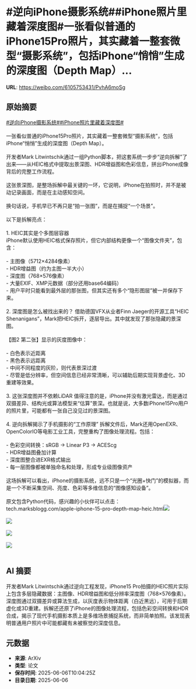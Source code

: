 # #逆向iPhone摄影系统##iPhone照片里藏着深度图#一张看似普通的iPhone15Pro照片，其实藏着一整套微型“摄影系统”，包括iPhone“悄悄”生成的深度图（Depth Map）...

**URL**: https://weibo.com/6105753431/PvhA6moSg

## 原始摘要

<a href="https://m.weibo.cn/search?containerid=231522type%3D1%26t%3D10%26q%3D%23%E9%80%86%E5%90%91iPhone%E6%91%84%E5%BD%B1%E7%B3%BB%E7%BB%9F%23&amp;extparam=%23%E9%80%86%E5%90%91iPhone%E6%91%84%E5%BD%B1%E7%B3%BB%E7%BB%9F%23" data-hide=""><span class="surl-text">#逆向iPhone摄影系统#</span></a><a href="https://m.weibo.cn/search?containerid=231522type%3D1%26t%3D10%26q%3D%23iPhone%E7%85%A7%E7%89%87%E9%87%8C%E8%97%8F%E7%9D%80%E6%B7%B1%E5%BA%A6%E5%9B%BE%23&amp;extparam=%23iPhone%E7%85%A7%E7%89%87%E9%87%8C%E8%97%8F%E7%9D%80%E6%B7%B1%E5%BA%A6%E5%9B%BE%23" data-hide=""><span class="surl-text">#iPhone照片里藏着深度图#</span></a><br><br>一张看似普通的iPhone15Pro照片，其实藏着一整套微型“摄影系统”，包括iPhone“悄悄”生成的深度图（Depth Map）。  <br><br>开发者Mark Litwintschik通过一组Python脚本，把这套系统一步步“逆向拆解”了出来——从HEIC格式中提取出景深图、HDR增益图和色彩信息，拼出iPhone成像背后的完整工作流程。<br><br>这张景深图，是整场拆解中最关键的一环，它说明，iPhone在拍照时，并不是被动记录画面，而是在主动感知空间。<br><br>换句话说，手机早已不再只是“拍一张图”，而是在捕捉“一个场景”。<br><br>以下是拆解亮点：<br><br>1. HEIC其实是个多图层容器<br> iPhone默认使用HEIC格式保存照片，但它内部结构更像一个“图像文件夹”，包含：<br>   <br>  - 主图像（5712×4284像素）<br>  - HDR增益图（约为主图一半大小）<br>  - 深度图（768×576像素）<br>  - 大量EXIF、XMP元数据（部分还用base64编码）<br>  - 用户平时只能看到最外层的那张图，但其实还有多个“隐形图层”被一并保存下来。<br>   <br>2. 深度图是怎么被找出来的？ 借助德国VFX从业者Finn Jaeger的开源工具“HEIC Shenanigans”，Mark把HEIC拆开，逐层导出。其中就发现了那张隐藏的景深图。<br>  <br>   【图2 第二张】显示的灰度图像中：<br>   <br>  - 白色表示近距离<br>  - 黑色表示远距离<br>  - 中间不同程度的灰阶，则代表景深过渡<br>  - 尽管是低分辨率，但空间信息已经非常清晰，可以辅助后期实现背景虚化、3D重建等效果。<br>   <br>3. 这张深度图并不依赖LiDAR 值得注意的是，iPhone并没有激光雷达，而是通过双摄差异、结构光或算法模型来“估算”景深。也就是说，大多数iPhone15Pro用户的照片里，可能都有一张自己没见过的景深图。<br><br>4. 逆向拆解揭示了手机摄影的“工作原理” 拆解文件后，Mark还用OpenEXR、OpenColorIO等电影工业工具，完整重构了图像处理流程。包括：<br>   <br>  - 色彩空间转换：sRGB → Linear P3 → ACEScg<br>  - HDR增益图叠加计算<br>  - 深度图整合进EXR格式输出<br>  - 每一层图像都被单独命名和处理，形成专业级图像资产<br>    <br>这场拆解可以看出，iPhone的摄影系统，远不只是一个“光圈+快门”的模拟器，而是一个不断采集空间、亮度、色彩等多维信息的“图像感知设备”。<br><br>原文包含Python代码，感兴趣的小伙伴可以点击：tech.marksblogg.com/apple-iphone-15-pro-depth-map-heic.html<img style="" src="https://tvax1.sinaimg.cn/large/006Fd7o3gy1i25mozv41tj30yw0ly48h.jpg" referrerpolicy="no-referrer"><br><br><img style="" src="https://tvax3.sinaimg.cn/large/006Fd7o3gy1i25mp15b6ij30gt0m4adv.jpg" referrerpolicy="no-referrer"><br><br><img style="" src="https://tvax2.sinaimg.cn/large/006Fd7o3gy1i25mp2w0pmj30xt0zkna0.jpg" referrerpolicy="no-referrer"><br><br><img style="" src="https://tvax4.sinaimg.cn/large/006Fd7o3gy1i25mu565b0j31ey0joe3n.jpg" referrerpolicy="no-referrer"><br><br>

## AI 摘要

开发者Mark Litwintschik通过逆向工程发现，iPhone15 Pro拍摄的HEIC照片实际上包含多层隐藏数据：主图像、HDR增益图和低分辨率深度图（768×576像素）。深度图通过双摄差异或算法生成，以灰度表示物体距离（白近黑远），可用于后期虚化或3D重建。拆解还还原了iPhone的图像处理流程，包括色彩空间转换和HDR合成，揭示了现代手机摄影本质上是多维场景捕捉系统，而非简单拍照。该发现表明普通用户照片中可能都藏有未被察觉的深度信息。

## 元数据

- **来源**: ArXiv
- **类型**: 论文
- **保存时间**: 2025-06-06T10:04:25Z
- **目录日期**: 2025-06-06
